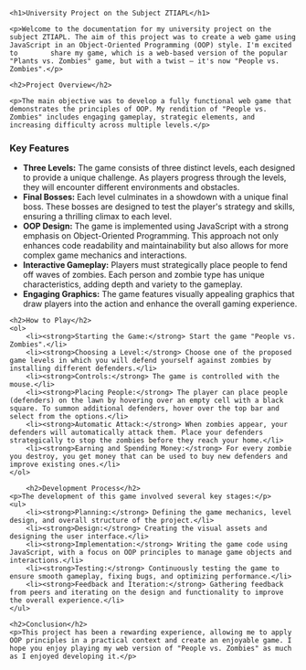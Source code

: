     <h1>University Project on the Subject ZTIAPL</h1>
    
    <p>Welcome to the documentation for my university project on the subject ZTIAPL. The aim of this project was to create a web game using JavaScript in an Object-Oriented Programming (OOP) style. I'm excited to        share my game, which is a web-based version of the popular "Plants vs. Zombies" game, but with a twist – it's now "People vs. Zombies".</p>
    
    <h2>Project Overview</h2>
    
    <p>The main objective was to develop a fully functional web game that demonstrates the principles of OOP. My rendition of "People vs. Zombies" includes engaging gameplay, strategic elements, and increasing difficulty across multiple levels.</p>




  <h3>Key Features</h3>
    <ul>
        <li><strong>Three Levels:</strong> The game consists of three distinct levels, each designed to provide a unique challenge. As players progress through the levels, they will encounter different environments and obstacles.</li>
        <li><strong>Final Bosses:</strong> Each level culminates in a showdown with a unique final boss. These bosses are designed to test the player's strategy and skills, ensuring a thrilling climax to each level.</li>
        <li><strong>OOP Design:</strong> The game is implemented using JavaScript with a strong emphasis on Object-Oriented Programming. This approach not only enhances code readability and maintainability but also allows for more complex game mechanics and interactions.</li>
        <li><strong>Interactive Gameplay:</strong> Players must strategically place people to fend off waves of zombies. Each person and zombie type has unique characteristics, adding depth and variety to the gameplay.</li>
        <li><strong>Engaging Graphics:</strong> The game features visually appealing graphics that draw players into the action and enhance the overall gaming experience.</li>
    </ul>

    <h2>How to Play</h2>
    <ol>
        <li><strong>Starting the Game:</strong> Start the game "People vs. Zombies".</li>
        <li><strong>Choosing a Level:</strong> Choose one of the proposed game levels in which you will defend yourself against zombies by installing different defenders.</li>
        <li><strong>Controls:</strong> The game is controlled with the mouse.</li>
        <li><strong>Placing People:</strong> The player can place people (defenders) on the lawn by hovering over an empty cell with a black square. To summon additional defenders, hover over the top bar and select from the options.</li>
        <li><strong>Automatic Attack:</strong> When zombies appear, your defenders will automatically attack them. Place your defenders strategically to stop the zombies before they reach your home.</li>
        <li><strong>Earning and Spending Money:</strong> For every zombie you destroy, you get money that can be used to buy new defenders and improve existing ones.</li>
    </ol>

        <h2>Development Process</h2>
    <p>The development of this game involved several key stages:</p>
    <ul>
        <li><strong>Planning:</strong> Defining the game mechanics, level design, and overall structure of the project.</li>
        <li><strong>Design:</strong> Creating the visual assets and designing the user interface.</li>
        <li><strong>Implementation:</strong> Writing the game code using JavaScript, with a focus on OOP principles to manage game objects and interactions.</li>
        <li><strong>Testing:</strong> Continuously testing the game to ensure smooth gameplay, fixing bugs, and optimizing performance.</li>
        <li><strong>Feedback and Iteration:</strong> Gathering feedback from peers and iterating on the design and functionality to improve the overall experience.</li>
    </ul>

    <h2>Conclusion</h2>
    <p>This project has been a rewarding experience, allowing me to apply OOP principles in a practical context and create an enjoyable game. I hope you enjoy playing my web version of "People vs. Zombies" as much as I enjoyed developing it.</p>
